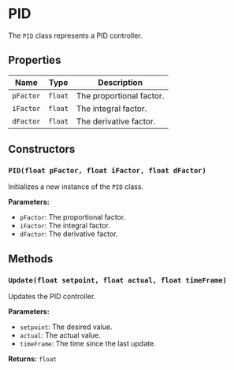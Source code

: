 # PID

The `PID` class represents a PID controller.

## Properties

| Name | Type | Description |
| --- | --- | --- |
| `pFactor` | `float` | The proportional factor. |
| `iFactor` | `float` | The integral factor. |
| `dFactor` | `float` | The derivative factor. |

## Constructors

### `PID(float pFactor, float iFactor, float dFactor)`

Initializes a new instance of the `PID` class.

**Parameters:**

* `pFactor`: The proportional factor.
* `iFactor`: The integral factor.
* `dFactor`: The derivative factor.

## Methods

### `Update(float setpoint, float actual, float timeFrame)`

Updates the PID controller.

**Parameters:**

* `setpoint`: The desired value.
* `actual`: The actual value.
* `timeFrame`: The time since the last update.

**Returns:** `float`
